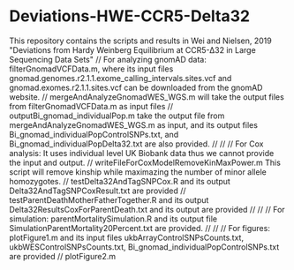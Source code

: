 # Deviations-HWE-CCR5-Delta32
This repository contains the scripts and results in Wei and Nielsen, 2019 "Deviations from Hardy Weinberg Equilibrium at CCR5-∆32 in Large Sequencing Data Sets"
//
For analyzing gnomAD data:
filterGnomadVCFData.m, where its input files gnomad.genomes.r2.1.1.exome_calling_intervals.sites.vcf and gnomad.exomes.r2.1.1.sites.vcf can be downloaded from the gnomAD website.
//
mergeAndAnalyzeGnomadWES_WGS.m will take the output files from filterGnomadVCFData.m as input files
//
outputBi_gnomad_individualPop.m take the output file from mergeAndAnalyzeGnomadWES_WGS.m as input, and its output files Bi_gnomad_individualPopControlSNPs.txt, and Bi_gnomad_individualPopDelta32.txt are also provided. 
//
//
//
For Cox analysis:
It uses individual level UK Biobank data thus we cannot provide the input and output.
//
writeFileForCoxModelRemoveKinMaxPower.m This script will remove kinship while maximazing the number of minor allele homozygotes. 
//
testDelta32AndTagSNPCox.R and its output Delta32AndTagSNPCoxResult.txt are provided
//
testParentDeathMotherFatherTogether.R and its output Delta32ResultsCoxForParentDeath.txt and its output are provided
//
//
//
For simulation:
parentMortalitySimulation.R and its output file SimulationParentMortality20Percent.txt are provided. 
//
//
//
For figures:
plotFigure1.m and its input files ukbArrayControlSNPsCounts.txt, ukbWESControlSNPsCounts.txt, Bi_gnomad_individualPopControlSNPs.txt are provided
//
plotFigure2.m
